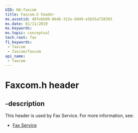 ```yaml
---
UID: NA:faxcom
title: Faxcom.h header
ms.assetid: d0fe6b09-864b-322e-b949-e5b55a720393
ms.date: 01/11/2019
ms.keywords: 
ms.topic: conceptual
tech.root: fax
f1_keywords:
 - faxcom
 - faxcom/faxcom
api_name:
 - faxcom
---
```


# Faxcom.h header


## -description

This header is used by Fax Service. For more information, see:

- [Fax Service](../_fax/index.md)

